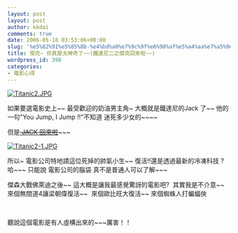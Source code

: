 ```yaml
---
layout: post
layout: post
author: kkdai
comments: true
date: 2006-05-18 03:53:06+00:00
slug: '%e5%82%91%e5%85%8b-%e4%bd%a0%e7%9c%9f%e6%98%af%e5%a4%aa%e7%a5%9e%e5%a5%87%e4%ba%86%e9%90%b5%e9%81%94%e5%b0%bc%e4%ba%8c%e4%b9%8b%e5%82%91%e5%85%8b%e5%9b%9e%e4%be%86%e5%95%a6'
title: 傑克~ 你真是太神奇了~~(鐵達尼二之傑克回來啦~~)
wordpress_id: 398
categories:
- 電影心得
---
```


[![Titanic2.JPG](http://www.evanlin.com/blog/archives/20060518/Titanic2-thumb.JPG)](http://www.evanlin.com/blog/archives/20060518/Titanic2.JPG)[](http://www.evanlin.com/blog/archives/20060518/Titanic2-1.JPG)

如果要選電影史上~~ 最受歡迎的奶油男主角~ 大概就是鐵達尼的Jack 了~~ 他的一句"You Jump, I Jump !!"不知道 迷死多少女的~~~~

但是~~[ JACK 回來啦](http://www.collegehumor.com/movies/1679854/)~~~~~

[![Titanic2-1.JPG](http://www.evanlin.com/blog/archives/20060518/Titanic2-1-thumb.JPG)](http://www.evanlin.com/blog/archives/20060518/Titanic2-1.JPG)

所以~ 電影公司特地請這位死掉的帥氣小生~~ 復活!!還是透過最新的冷凍科技 ? 哈~~~ 只能說 電影公司的腦袋 真不是普通人可以了解~~~ 

傑森大戰佛萊迪之後~~ 這大概是讓我最感覺驚訝的電影吧?  其實我是不介意~~  來個無間道4讓梁朝偉復活~~  來個歐比旺大復活~~  來個蜘蛛人打蝙蝠俠

  

 

 


聽說這個電影是有人虛構出來的~~~厲害！！
